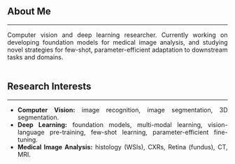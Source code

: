 ## About Me
---

<div style="text-align: justify ">
Computer vision and deep learning researcher. Currently working on developing foundation models for medical image analysis, and 
studying novel strategies for few-shot, parameter-efficient adaptation to downstream tasks and domains.
</div>

<div id="v-space">
<br>
</div>

## Research Interests
---

<div style="text-align: justify "> 
    <ul>
        <li>
            <strong>Computer Vision:</strong> image recognition, image segmentation, 3D segmentation.
        </li> 
        <li>
            <strong>Deep Learning:</strong> foundation models, multi-modal learning, vision-language pre-training,
                    few-shot learning, parameter-efficient fine-tuning.
        </li> 
        <li>
            <strong>Medical Image Analysis:</strong> histology (WSIs), CXRs, Retina (fundus), CT, MRI.
        </li>
    </ul>
 </div>
